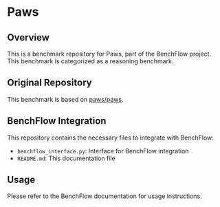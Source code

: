 # Paws

## Overview

This is a benchmark repository for Paws, part of the BenchFlow project. This benchmark is categorized as a reasoning benchmark.

## Original Repository

This benchmark is based on [paws/paws](https://github.com/paws/paws).

## BenchFlow Integration

This repository contains the necessary files to integrate with BenchFlow:

- `benchflow_interface.py`: Interface for BenchFlow integration
- `README.md`: This documentation file

## Usage

Please refer to the BenchFlow documentation for usage instructions.

